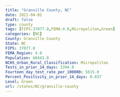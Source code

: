 ```yaml
---
title: "Granville County, NC"
date: 2021-04-02
draft: false
type: county
tags: [FIPS:37077.0,FEMA:4.0,Micropolitan,Green]
categories: [NC]
County: Granville County
State: NC
FIPS: 37077.0
FEMA_Region: 4.0
Population: 60443.0
NCHS_Urban_Rural_Classification: Micropolitan
Tests_in_prior_14_days: 3394.0
Fourteen_day_test_rate_per_100000: 5615.0
Percent_Positivity_in_prior_14_days: 0.037
Level: Green
url: /states/NC/granville-county
---
```



